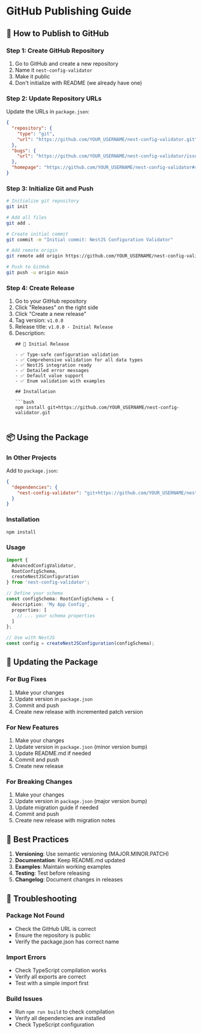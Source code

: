 # GitHub Publishing Guide

## 🚀 How to Publish to GitHub

### Step 1: Create GitHub Repository

1. Go to GitHub and create a new repository
2. Name it `nest-config-validator`
3. Make it public
4. Don't initialize with README (we already have one)

### Step 2: Update Repository URLs

Update the URLs in `package.json`:

```json
{
  "repository": {
    "type": "git",
    "url": "https://github.com/YOUR_USERNAME/nest-config-validator.git"
  },
  "bugs": {
    "url": "https://github.com/YOUR_USERNAME/nest-config-validator/issues"
  },
  "homepage": "https://github.com/YOUR_USERNAME/nest-config-validator#readme"
}
```

### Step 3: Initialize Git and Push

```bash
# Initialize git repository
git init

# Add all files
git add .

# Create initial commit
git commit -m "Initial commit: NestJS Configuration Validator"

# Add remote origin
git remote add origin https://github.com/YOUR_USERNAME/nest-config-validator.git

# Push to GitHub
git push -u origin main
```

### Step 4: Create Release

1. Go to your GitHub repository
2. Click "Releases" on the right side
3. Click "Create a new release"
4. Tag version: `v1.0.0`
5. Release title: `v1.0.0 - Initial Release`
6. Description:
   ```
   ## 🎉 Initial Release
   
   - ✅ Type-safe configuration validation
   - ✅ Comprehensive validation for all data types
   - ✅ NestJS integration ready
   - ✅ Detailed error messages
   - ✅ Default value support
   - ✅ Enum validation with examples
   
   ## Installation
   
   ```bash
   npm install git+https://github.com/YOUR_USERNAME/nest-config-validator.git
   ```
   ```

## 📦 Using the Package

### In Other Projects

Add to `package.json`:
```json
{
  "dependencies": {
    "nest-config-validator": "git+https://github.com/YOUR_USERNAME/nest-config-validator.git"
  }
}
```

### Installation
```bash
npm install
```

### Usage
```typescript
import { 
  AdvancedConfigValidator, 
  RootConfigSchema, 
  createNestJSConfiguration 
} from 'nest-config-validator';

// Define your schema
const configSchema: RootConfigSchema = {
  description: 'My App Config',
  properties: [
    // ... your schema properties
  ]
};

// Use with NestJS
const config = createNestJSConfiguration(configSchema);
```

## 🔄 Updating the Package

### For Bug Fixes
1. Make your changes
2. Update version in `package.json`
3. Commit and push
4. Create new release with incremented patch version

### For New Features
1. Make your changes
2. Update version in `package.json` (minor version bump)
3. Update README.md if needed
4. Commit and push
5. Create new release

### For Breaking Changes
1. Make your changes
2. Update version in `package.json` (major version bump)
3. Update migration guide if needed
4. Commit and push
5. Create new release with migration notes

## 🎯 Best Practices

1. **Versioning**: Use semantic versioning (MAJOR.MINOR.PATCH)
2. **Documentation**: Keep README.md updated
3. **Examples**: Maintain working examples
4. **Testing**: Test before releasing
5. **Changelog**: Document changes in releases

## 🔧 Troubleshooting

### Package Not Found
- Check the GitHub URL is correct
- Ensure the repository is public
- Verify the package.json has correct name

### Import Errors
- Check TypeScript compilation works
- Verify all exports are correct
- Test with a simple import first

### Build Issues
- Run `npm run build` to check compilation
- Verify all dependencies are installed
- Check TypeScript configuration 
